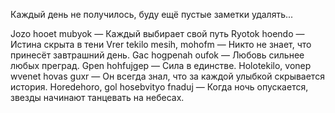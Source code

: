 Каждый день не получилось, буду ещё пустые заметки удалять...

Jozo hooet mubyok — Каждый выбирает свой путь
Ryotok hoendo — Истина скрыта в тени
Vrer tekilo mesih, mohofm — Никто не знает, что принесёт завтрашний день.
Gac hogpenah oufok — Любовь сильнее любых преград.
Gpen hohfujgep — Сила в единстве.
Holotekilo, vonep wvenet hovas guxr — Он всегда знал, что за каждой улыбкой скрывается история.
Horedehoro, gol hosebvityo fnaduj — Когда ночь опускается, звезды начинают танцевать на небесах.